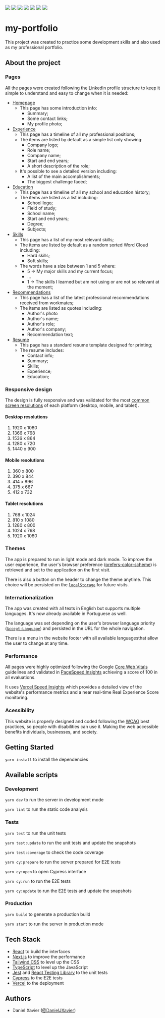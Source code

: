 ![](https://shields.io/badge/react-black?logo=react&style=for-the-badge)
![](https://shields.io/badge/next.js-black?logo=next.js&style=for-the-badge)
![](https://shields.io/badge/tailwindcss-black?logo=tailwindcss&style=for-the-badge)
![](https://shields.io/badge/typescript-black?logo=typescript&style=for-the-badge)
![](https://shields.io/badge/jest-black?logo=jest&style=for-the-badge)
![](https://shields.io/badge/testinglibrary-black?logo=testinglibrary&style=for-the-badge)
![](https://shields.io/badge/cypress-black?logo=cypress&style=for-the-badge)

# my-portfolio

This project was created to practice some development skills and also used as my professional portfolio.

## About the project

### Pages

All the pages were created following the LinkedIn profile structure to keep it simple to understand and easy to change when it is needed:

- [Homepage](https://www.danielxavier.dev/en)
  - This page has some introduction info:
    - Summary;
    - Some contact links;
    - My profile photo;
- [Experience](https://www.danielxavier.dev/en/experience)
  - This page has a timeline of all my professional positions;
  - The items are listed by default as a simple list only showing:
    - Company logo;
    - Role name;
    - Company name;
    - Start and end years;
    - A short description of the role;
  - It's possible to see a detailed version including:
    - A list of the main accomplishments;
    - The biggest challenge faced;
- [Education](https://www.danielxavier.dev/en/education)
  - This page has a timeline of all my school and education history;
  - The items are listed as a list including:
    - School logo;
    - Field of study;
    - School name;
    - Start and end years;
    - Degree;
    - Subjects;
- [Skills](https://www.danielxavier.dev/en/skills)
  - This page has a list of my most relevant skills;
  - The items are listed by default as a random sorted Word Cloud including:
    - Hard skills;
    - Soft skills;
  - The words have a size between 1 and 5 where:
    - 5 -> My major skills and my current focus;
    - ...
    - 1 -> The skills I learned but am not using or are not so relevant at the moment;
- [Recommendations](https://www.danielxavier.dev/en/recommendations)
  - This page has a list of the latest professional recommendations received from workmates;
  - The items are listed as quotes including:
    - Author's photo
    - Author's name;
    - Author's role;
    - Author's company;
    - Recommendation text;
- [Resume](https://www.danielxavier.dev/en/resume)
  - This page has a standard resume template designed for printing;
  - The resume includes:
    - Contact info;
    - Summary;
    - Skills;
    - Experience;
    - Education;

### Responsive design

The design is fully responsive and was validated for the most [common screen resolutions](https://testsigma.com/blog/common-screen-resolutions/) of each platform (desktop, mobile, and tablet).

#### Desktop resolutions

1. 1920 x 1080
2. 1366 x 768
3. 1536 x 864
4. 1280 x 720
5. 1440 x 900

#### Mobile resolutions

1. 360 x 800
2. 390 x 844
3. 414 x 896
4. 375 x 667
5. 412 x 732

#### Tablet resolutions

1. 768 x 1024
2. 810 x 1080
3. 1280 x 800
4. 1024 x 768
5. 1920 x 1080

### Themes

The app is prepared to run in light mode and dark mode. To improve the user experience, the user's browser preference ([prefers-color-scheme](https://developer.mozilla.org/en-US/docs/Web/CSS/@media/prefers-color-scheme)) is retrieved and set to the application on the first visit.

There is also a button on the header to change the theme anytime. This choice will be persisted on the [`localStorage`](https://developer.mozilla.org/en-US/docs/Web/API/Window/localStorage) for future visits.

### Internationalization

The app was created with all texts in English but supports multiple languages. It's now already available in Portuguese as well.

The language was set depending on the user's browser language priority ([`Accept-Language`](https://developer.mozilla.org/en-US/docs/Web/HTTP/Headers/Accept-Language)) and persisted in the URL for the whole navigation.

There is a menu in the website footer with all available languages ​​that allow the user to change at any time.

### Performance

All pages were highly optimized following the Google [Core Web Vitals](https://web.dev/articles/vitals) guidelines and validated in [PageSpeed Insights](https://pagespeed.web.dev/) achieving a score of 100 in all evaluations.

It uses [Vercel Speed Insights](https://vercel.com/docs/speed-insights) which provides a detailed view of the website's performance metrics and a near real-time Real Experience Score monitoring.

### Acessibility

This website is properly designed and coded following the [WCAG](https://www.w3.org/WAI/standards-guidelines/wcag/) best practices, so people with disabilities can use it. Making the web accessible benefits individuals, businesses, and society.

## Getting Started

`yarn install` to install the dependencies

## Available scripts

### Development

`yarn dev` to run the server in development mode

`yarn lint` to run the static code analysis

### Tests

`yarn test` to run the unit tests

`yarn test:update` to run the unit tests and update the snapshots

`yarn test:coverage` to check the code coverage

`yarn cy:prepare` to run the server prepared for E2E tests

`yarn cy:open` to open Cypress interface

`yarn cy:run` to run the E2E tests

`yarn cy:update` to run the E2E tests and update the snapshots

### Production

`yarn build` to generate a production build

`yarn start` to run the server in production mode

## Tech Stack

- [React](https://github.com/facebook/react) to build the interfaces
- [Next.js](https://github.com/vercel/next.js) to improve the performance
- [Tailwind CSS](https://github.com/tailwindlabs/tailwindcss) to level up the CSS
- [TypeScript](https://github.com/microsoft/TypeScript) to level up the JavaScript
- [Jest](https://github.com/jestjs/jest) and [React Testing Library](https://github.com/testing-library/react-testing-library) to the unit tests
- [Cypress](https://github.com/cypress-io/cypress) to the E2E tests
- [Vercel](https://github.com/vercel/vercel) to the deployment

## Authors

- Daniel Xavier ([@DanielJXavier](https://github.com/DanielJXavier))

